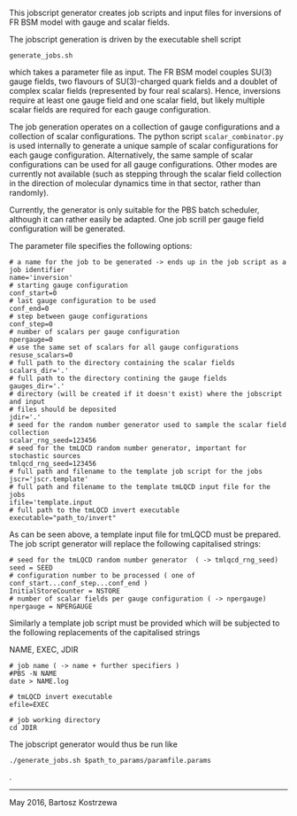 This jobscript generator creates job scripts and input files for inversions
of FR BSM model with gauge and scalar fields.

The jobscript generation is driven by the executable shell script

```generate_jobs.sh``` 

which takes a parameter file as input. The FR BSM
model couples SU(3) gauge fields, two flavours of SU(3)-charged quark fields
and a doublet of complex scalar fields (represented by four real scalars).
Hence, inversions require at least one gauge field and one scalar field,
but likely multiple scalar fields are required for each gauge configuration.

The job generation operates on a collection of gauge configurations and a
collection of scalar configurations. The python script ```scalar_combinator.py``` 
is used internally to generate a unique sample of scalar configurations
for each gauge configuration. Alternatively, the same sample of scalar
configurations can be used for all gauge configurations. Other modes are
currently not available (such as stepping through the scalar field
collection in the direction of molecular dynamics time in that sector, rather than
randomly).

Currently, the generator is only suitable for the PBS batch scheduler,
although it can rather easily be adapted. One job scrill per gauge field
configuration will be generated.

The parameter file specifies the following options:

```
# a name for the job to be generated -> ends up in the job script as a job identifier
name='inversion'
# starting gauge configuration
conf_start=0
# last gauge configuration to be used
conf_end=0
# step between gauge configurations
conf_step=0
# number of scalars per gauge configuration
npergauge=0
# use the same set of scalars for all gauge configurations
resuse_scalars=0
# full path to the directory containing the scalar fields
scalars_dir='.'
# full path to the directory contining the gauge fields
gauges_dir='.'
# directory (will be created if it doesn't exist) where the jobscript and input
# files should be deposited
jdir='.'
# seed for the random number generator used to sample the scalar field collection
scalar_rng_seed=123456
# seed for the tmLQCD random number generator, important for stochastic sources
tmlqcd_rng_seed=123456
# full path and filename to the template job script for the jobs
jscr='jscr.template'
# full path and filename to the template tmLQCD input file for the jobs
ifile='template.input
# full path to the tmLQCD invert executable
executable="path_to/invert"
```

As can be seen above, a template input file for tmLQCD must be prepared.
The job script generator will replace the following capitalised strings:

``` 
# seed for the tmLQCD random number generator  ( -> tmlqcd_rng_seed)
seed = SEED
# configuration number to be processed ( one of conf_start...conf_step...conf_end ) 
InitialStoreCounter = NSTORE
# number of scalar fields per gauge configuration ( -> npergauge)
npergauge = NPERGAUGE
```

Similarly a template job script must be provided which will be subjected
to the following replacements of the capitalised strings

NAME, EXEC, JDIR

```
# job name ( -> name + further specifiers )
#PBS -N NAME
date > NAME.log

# tmLQCD invert executable
efile=EXEC

# job working directory
cd JDIR
```

The jobscript generator would thus be run like

```
./generate_jobs.sh $path_to_params/paramfile.params
```

.

--------------------------
May 2016, Bartosz Kostrzewa

